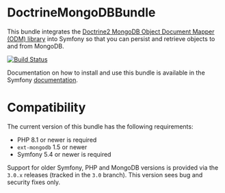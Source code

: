 DoctrineMongoDBBundle
=====================

This bundle integrates the [Doctrine2 MongoDB Object Document Mapper (ODM) library](https://github.com/doctrine/mongodb-odm)
into Symfony so that you can persist and retrieve objects to and from MongoDB.

[![Build Status](https://github.com/doctrine/DoctrineMongoDBBundle/workflows/Continuous%20Integration/badge.svg)](https://github.com/doctrine/DoctrineMongoDBBundle/actions)

Documentation on how to install and use this bundle is available in the
Symfony [documentation](http://symfony.com/doc/current/bundles/DoctrineMongoDBBundle/index.html).

Compatibility
=============

The current version of this bundle has the following requirements:
 * PHP 8.1 or newer is required
 * `ext-mongodb` 1.5 or newer
 * Symfony 5.4 or newer is required

Support for older Symfony, PHP and MongoDB versions is provided via the `3.0.x`
releases (tracked in the `3.0` branch). This version sees bug and security fixes
only.
